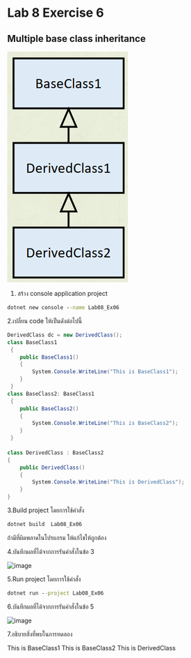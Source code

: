 # Lab 8 Exercise 6

## Multiple base class inheritance

![alt text](./Pictures/image02.png)

1. สร้าง console application project

```cmd
dotnet new console --name Lab08_Ex06
```

2.เปลี่ยน code ให้เป็นดังต่อไปนี้

```cs
DerivedClass dc = new DerivedClass();
class BaseClass1
 {
    public BaseClass1()
    {
        System.Console.WriteLine("This is BaseClass1");
    }
 }
class BaseClass2: BaseClass1
 {
    public BaseClass2()
    {
        System.Console.WriteLine("This is BaseClass2");
    }
 }

class DerivedClass : BaseClass2
{
    public DerivedClass()
    {
        System.Console.WriteLine("This is DerivedClass");
    }
}
```

3.Build project โดยการใช้คำสั่ง

```cmd
dotnet build  Lab08_Ex06
```

ถ้ามีที่ผิดพลาดในโปรแกรม ให้แก้ไขให้ถูกต้อง

4.บันทึกผลที่ได้จากการรันคำสั่งในข้อ 3

<img width="538" alt="image" src="https://github.com/chatladawongkanyon/03376836-OOP-2566-Lab-08/assets/144195963/6a66b699-c9f6-4e50-9ad9-d0d8911b06f4">

5.Run project โดยการใช้คำสั่ง

```cmd
dotnet run --project Lab08_Ex06
```

6.บันทึกผลที่ได้จากการรันคำสั่งในข้อ 5

<img width="422" alt="image" src="https://github.com/chatladawongkanyon/03376836-OOP-2566-Lab-08/assets/144195963/e576ed93-72a6-46c3-9d5d-63552329e836">

7.อธิบายสิ่งที่พบในการทดลอง

This is BaseClass1
This is BaseClass2
This is DerivedClass
